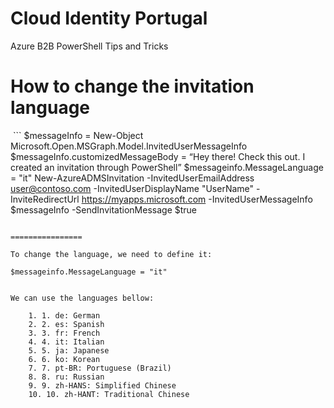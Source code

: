 # Cloud Identity Portugal


Azure B2B PowerShell Tips and Tricks

How to change the invitation language
 
================
 ```
$messageInfo = New-Object Microsoft.Open.MSGraph.Model.InvitedUserMessageInfo
$messageInfo.customizedMessageBody = “Hey there! Check this out. I created an invitation through PowerShell”
$messageinfo.MessageLanguage = "it"
New-AzureADMSInvitation -InvitedUserEmailAddress user@contoso.com -InvitedUserDisplayName "UserName" -InviteRedirectUrl https://myapps.microsoft.com -InvitedUserMessageInfo $messageInfo -SendInvitationMessage $true 
```

================
 
To change the language, we need to define it:
 
$messageinfo.MessageLanguage = "it"
 
 
We can use the languages bellow:
 
	1. 1. de: German
	2. 2. es: Spanish
	3. 3. fr: French
	4. 4. it: Italian
	5. 5. ja: Japanese
	6. 6. ko: Korean
	7. 7. pt-BR: Portuguese (Brazil)
	8. 8. ru: Russian
	9. 9. zh-HANS: Simplified Chinese
	10. 10. zh-HANT: Traditional Chinese
